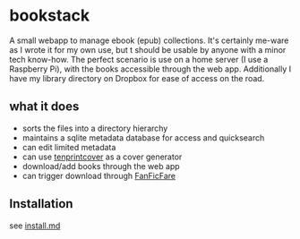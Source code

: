 # bookstack #

A small webapp to manage ebook (epub) collections. It's certainly me-ware as I wrote it for my own use, but t should be usable by anyone with a minor tech know-how.
The perfect scenario is use on a home server (I use a Raspberry Pi), with the books accessible through the web app. Additionally I have my library directory on Dropbox for ease of access on the road.

## what it does ##
* sorts the files into a directory hierarchy
* maintains a sqlite metadata database for access and quicksearch
* can edit limited metadata
* can use [tenprintcover](https://github.com/mgiraldo/tenprintcover-py) as a cover generator
* download/add books through the web app
* can trigger download through [FanFicFare](https://github.com/JimmXinu/FanFicFare)

## Installation ##

see [install.md](install.md)
